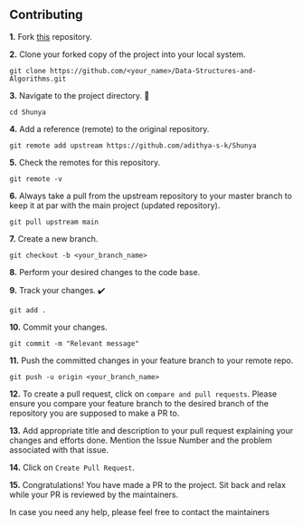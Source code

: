 ## Contributing

**1.** Fork [this](https://github.com/thepranaygupta/Data-Structures-and-Algorithms.git) repository.

**2.** Clone your forked copy of the project into your local system.

```
git clone https://github.com/<your_name>/Data-Structures-and-Algorithms.git
```

**3.** Navigate to the project directory. 📁

```
cd Shunya
```

**4.** Add a reference (remote) to the original repository.

```
git remote add upstream https://github.com/adithya-s-k/Shunya
```

**5.** Check the remotes for this repository.

```
git remote -v
```

**6.** Always take a pull from the upstream repository to your master branch to keep it at par with the main project (updated repository).

```
git pull upstream main
```

**7.** Create a new branch.

```
git checkout -b <your_branch_name>
```

**8.** Perform your desired changes to the code base.

**9.** Track your changes. ✔️

```
git add .
```

**10.** Commit your changes.

```
git commit -m "Relevant message"
```

**11.** Push the committed changes in your feature branch to your remote repo.

```
git push -u origin <your_branch_name>
```

**12.** To create a pull request, click on `compare and pull requests`. Please ensure you compare your feature branch to the desired branch of the repository you are supposed to make a PR to.

**13.** Add appropriate title and description to your pull request explaining your changes and efforts done. Mention the Issue Number and the problem associated with that issue.

**14.** Click on `Create Pull Request`.

**15.** Congratulations! You have made a PR to the project. Sit back and relax while your PR is reviewed by the maintainers.

In case you need any help, please feel free to contact the maintainers
